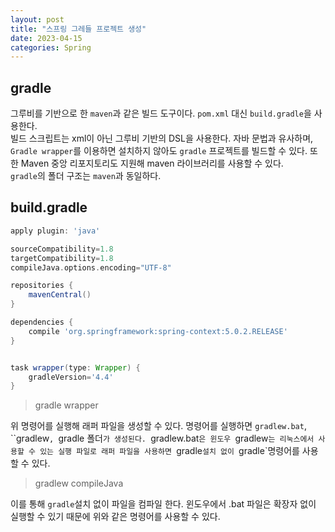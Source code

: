 ```yaml
---
layout: post
title: "스프링 그레들 프로젝트 생성"
date: 2023-04-15
categories: Spring
---
```


## gradle
그루비를 기반으로 한 `maven`과 같은 빌드 도구이다. `pom.xml` 대신 `build.gradle`을 사용한다.  
빌드 스크립트는 xml이 아닌 그루비 기반의 DSL을 사용한다. 자바 문법과 유사하며, `Gradle wrapper`를 이용하면 설치하지 않아도 `gradle` 프로젝트를 빌드할 수 있다. 또한 Maven 중앙 리포지토리도 지원해 maven 라이브러리를 사용할 수 있다.  
`gradle`의 폴더 구조는 `maven`과 동일하다.

## build.gradle
``` groovy
apply plugin: 'java'

sourceCompatibility=1.8
targetCompatibility=1.8
compileJava.options.encoding="UTF-8"

repositories {
    mavenCentral()
}

dependencies {
    compile 'org.springframework:spring-context:5.0.2.RELEASE'
}


task wrapper(type: Wrapper) {
    gradleVersion='4.4'
}
```

> gradle wrapper

위 명령어를 실행해 래퍼 파일을 생성할 수 있다. 명령어를 실행하면 `gradlew.bat`, ``gradlew`, `gradle 폴더`가 생성된다. `gradlew.bat`은 윈도우 `gradlew`는 리눅스에서 사용할 수 있는 실행 파일로 래퍼 파일을 사용하면 `gradle`설치 없이 `gradle`명령어를 사용할 수 있다.

> gradlew compileJava

이를 통해 `gradle`설치 없이 파일을 컴파일 한다. 윈도우에서 .bat 파일은 확장자 없이 실행할 수 있기 때문에 위와 같은 명령어를 사용할 수 있다.